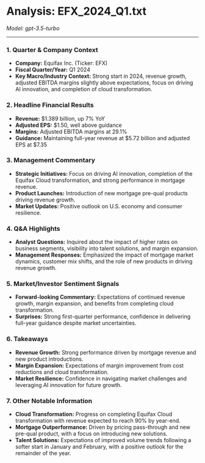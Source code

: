 # Analysis: EFX_2024_Q1.txt

*Model: gpt-3.5-turbo*

---

### 1. Quarter & Company Context
- **Company:** Equifax Inc. (Ticker: EFX)
- **Fiscal Quarter/Year:** Q1 2024
- **Key Macro/Industry Context:** Strong start in 2024, revenue growth, adjusted EBITDA margins slightly above expectations, focus on driving AI innovation, and completion of cloud transformation.

### 2. Headline Financial Results
- **Revenue:** $1.389 billion, up 7% YoY
- **Adjusted EPS:** $1.50, well above guidance
- **Margins:** Adjusted EBITDA margins at 29.1%
- **Guidance:** Maintaining full-year revenue at $5.72 billion and adjusted EPS at $7.35

### 3. Management Commentary
- **Strategic Initiatives:** Focus on driving AI innovation, completion of the Equifax Cloud transformation, and strong performance in mortgage revenue.
- **Product Launches:** Introduction of new mortgage pre-qual products driving revenue growth.
- **Market Updates:** Positive outlook on U.S. economy and consumer resilience.

### 4. Q&A Highlights
- **Analyst Questions:** Inquired about the impact of higher rates on business segments, visibility into talent solutions, and margin expansion.
- **Management Responses:** Emphasized the impact of mortgage market dynamics, customer mix shifts, and the role of new products in driving revenue growth.

### 5. Market/Investor Sentiment Signals
- **Forward-looking Commentary:** Expectations of continued revenue growth, margin expansion, and benefits from completing cloud transformation.
- **Surprises:** Strong first-quarter performance, confidence in delivering full-year guidance despite market uncertainties.

### 6. Takeaways
- **Revenue Growth:** Strong performance driven by mortgage revenue and new product introductions.
- **Margin Expansion:** Expectations of margin improvement from cost reductions and cloud transformation.
- **Market Resilience:** Confidence in navigating market challenges and leveraging AI innovation for future growth.

### 7. Other Notable Information
- **Cloud Transformation:** Progress on completing Equifax Cloud transformation with revenue expected to reach 90% by year-end.
- **Mortgage Outperformance:** Driven by pricing pass-through and new pre-qual product, with a focus on introducing new solutions.
- **Talent Solutions:** Expectations of improved volume trends following a softer start in January and February, with a positive outlook for the remainder of the year.